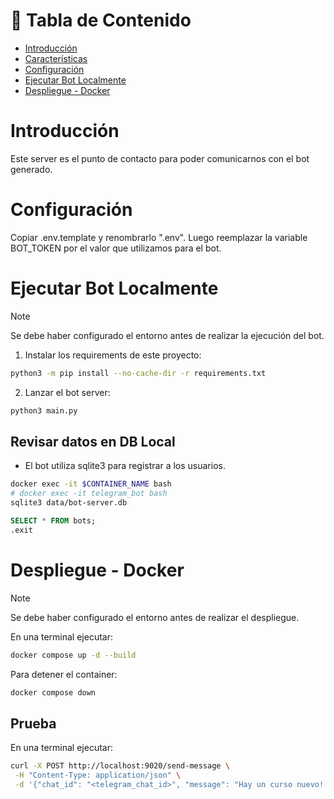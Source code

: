 # :pencil: Tabla de Contenido

- [Introducción](#introduction)
- [Características](#features)
- [Configuración](#setup)
- [Ejecutar Bot Localmente](#execute_bot)
- [Despliegue - Docker](#docker_deployment)

# Introducción <a name = "introduction"></a>

Este server es el punto de contacto para poder comunicarnos con el bot generado.

# Configuración <a name = "setup"></a>

Copiar .env.template y renombrarlo ".env". Luego reemplazar la variable BOT_TOKEN por el valor que utilizamos para el bot.

# Ejecutar Bot Localmente <a name = "execute_bot"></a>

> [!NOTE]
> Se debe haber configurado el entorno antes de realizar la ejecución del bot.

1. Instalar los requirements de este proyecto:

```bash
python3 -m pip install --no-cache-dir -r requirements.txt
```

2. Lanzar el bot server:

```bash
python3 main.py
```

## Revisar datos en DB Local

- El bot utiliza sqlite3 para registrar a los usuarios.

```bash
docker exec -it $CONTAINER_NAME bash
# docker exec -it telegram_bot bash
sqlite3 data/bot-server.db
```

```sql
SELECT * FROM bots;
.exit
```

# Despliegue - Docker <a name = "docker_deployment"></a>

> [!NOTE]
> Se debe haber configurado el entorno antes de realizar el despliegue.

En una terminal ejecutar:

```bash
docker compose up -d --build
```

Para detener el container:

```bash
docker compose down
```

## Prueba

En una terminal ejecutar:

```bash
curl -X POST http://localhost:9020/send-message \
 -H "Content-Type: application/json" \
 -d '{"chat_id": "<telegram_chat_id>", "message": "Hay un curso nuevo! [Más información](http://127.0.0.1:<client-port>/courses/<course-id>/)", "parse_mode": "<HTML|MarkdownV2"}'
```
